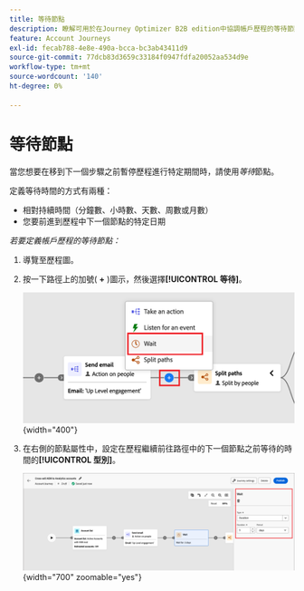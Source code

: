 ```yaml
---
title: 等待節點
description: 瞭解可用於在Journey Optimizer B2B edition中協調帳戶歷程的等待節點型別。
feature: Account Journeys
exl-id: fecab788-4e8e-490a-bcca-bc3ab43411d9
source-git-commit: 77dcb83d3659c33184f0947fdfa20052aa534d9e
workflow-type: tm+mt
source-wordcount: '140'
ht-degree: 0%

---
```


# 等待節點

當您想要在移到下一個步驟之前暫停歷程進行特定期間時，請使用&#x200B;_等待_&#x200B;節點。

定義等待時間的方式有兩種：

* 相對持續時間（分鐘數、小時數、天數、周數或月數）
* 您要前進到歷程中下一個節點的特定日期

_若要定義帳戶歷程的等待節點：_

1. 導覽至歷程圖。

1. 按一下路徑上的加號( **+** )圖示，然後選擇&#x200B;**[!UICONTROL 等待]**。

   ![新增歷程節點 — 等待](./assets/add-node-wait.png){width="400"}

1. 在右側的節點屬性中，設定在歷程繼續前往路徑中的下一個節點之前等待的時間的&#x200B;**[!UICONTROL 型別]**。

   ![歷程節點 — 等待](./assets/node-wait.png){width="700" zoomable="yes"}
